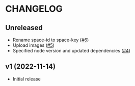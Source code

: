 # CHANGELOG

## Unreleased

* Rename space-id to space-key ([#6](https://github.com/Bhacaz/docs-as-code-confluence/pull/6))
* Upload images ([#5](https://github.com/Bhacaz/docs-as-code-confluence/pull/5))
* Specified node version and updated dependencies ([#4](https://github.com/Bhacaz/docs-as-code-confluence/pull/4))

## v1 (2022-11-14)

* Initial release
